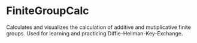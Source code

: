 # FiniteGroupCalc
Calculates and visualizes the calculation of additive and mutiplicative finite groups. Used for learning and practicing Diffie-Hellman-Key-Exchange.
